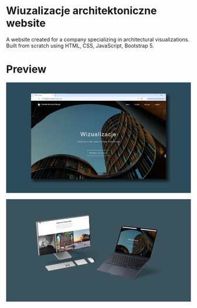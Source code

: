 # Wiuzalizacje architektoniczne website
A website created for a company specializing in architectural visualizations. Built from scratch using HTML, CSS, JavaScript, Bootstrap 5.

# Preview
![image-alt](https://github.com/robertmichalak17/Wizualizacje-architektoniczne/blob/a61472152e9a87fbde943f86a2e5678c006c2576/wizualizacje_architektoniczne.jpg)

![image-alt](https://github.com/robertmichalak17/Wizualizacje-architektoniczne/blob/61a954dbdc8365511566ac74635ba190df552451/wizualizacje_architektoniczne_devices.jpg)

